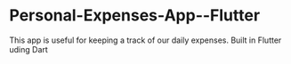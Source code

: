 # Personal-Expenses-App--Flutter
This app is useful for keeping a track of our daily expenses. Built in Flutter uding Dart

